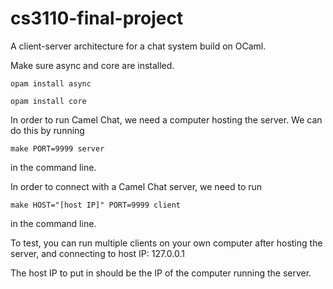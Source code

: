 # cs3110-final-project

A client-server architecture for a chat system build on OCaml.

Make sure async and core are installed.

```
opam install async
```

```
opam install core
```

In order to run Camel Chat, we need a computer hosting the server. We can do this by running

```
make PORT=9999 server
```

in the command line.

In order to connect with a Camel Chat server, we need to run

```
make HOST="[host IP]" PORT=9999 client
```

in the command line.

To test, you can run multiple clients on your own computer after hosting the server, and connecting to host IP: 127.0.0.1

The host IP to put in should be the IP of the computer running the server.
